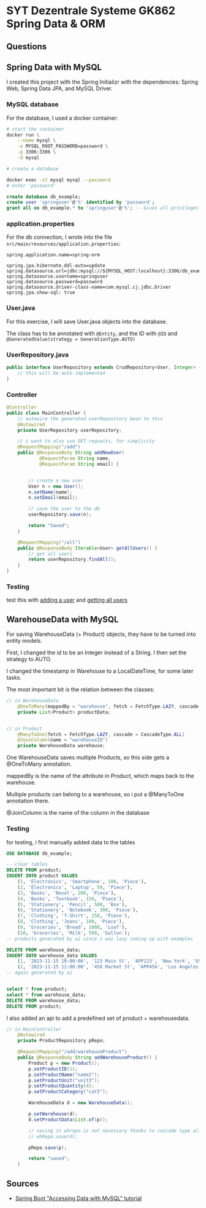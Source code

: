 # SYT Dezentrale Systeme GK862 Spring Data & ORM

## Questions

## Spring Data with MySQL

I created this project with the Spring Initializr with the dependencies: 
Spring Web, Spring Data JPA, and MySQL Driver.

### MySQL database

For the database, I used a docker container: 

```bash
# start the container
docker run \
    --name mysql \
    -e MYSQL_ROOT_PASSWORD=password \
    -p 3306:3306 \
    -d mysql

# create a database

docker exec -it mysql mysql --password
# enter 'password'

```

```sql
create database db_example;
create user 'springuser'@'%' identified by 'password';
grant all on db_example.* to 'springuser'@'%'; -- Gives all privileges to the new user on the newly created database
```

### application.properties

For the db connection, I wrote into the file `src/main/resources/application.properties`:

```
spring.application.name=spring-orm

spring.jpa.hibernate.ddl-auto=update
spring.datasource.url=jdbc:mysql://${MYSQL_HOST:localhost}:3306/db_example
spring.datasource.username=springuser
spring.datasource.password=password
spring.datasource.driver-class-name=com.mysql.cj.jdbc.Driver
spring.jpa.show-sql: true
```

### User.java

For this exercise, I will save User.java objects into the database.

The class has to be annotated with `@Entity`, and the ID with 
`@ID` and `@GeneratedValue(strategy = GenerationType.AUTO)`

### UserRepository.java

```java
public interface UserRepository extends CrudRepository<User, Integer> {
    // this will be auto implemented
}
```

### Controller

```java
@Controller
public class MainController {
    // autowire the generated userRepository bean to this
    @Autowired
    private UserRepository userRepository;

    // i want to also use GET requests, for simplicity
    @RequestMapping("/add")
    public @ResponseBody String addNewUser(
            @RequestParam String name,
            @RequestParam String email) {


        // create a new user
        User n = new User();
        n.setName(name);
        n.setEmail(email);

        // save the user to the db
        userRepository.save(n);

        return "Saved";
    }

    @RequestMapping("/all")
    public @ResponseBody Iterable<User> getAllUsers() {
        // get all users
        return userRepository.findAll();
    }
}
```

### Testing

test this with [adding a user](http://localhost:8080/add?name=Simon&email=sgao)
and [getting all users](http://localhost:8080/all)

## WarehouseData with MySQL

For saving WarehouseData (+ Product) objects, they have to be turned into entity models.

First, I changed the id to be an Integer instead of a String. I then set the strategy to AUTO.

I changed the timestamp in Warehouse to a LocalDateTime, for some later tasks.

The most important bit is the relation between the classes:

```java
// in WarehouseData
    @OneToMany(mappedBy = "warehouse", fetch = FetchType.LAZY, cascade = CascadeType.MERGE)
	private List<Product> productData;


// in Product
    @ManyToOne(fetch = FetchType.LAZY, cascade = CascadeType.ALL)
    @JoinColumn(name = "warehouseID")
    private WarehouseData warehouse;
```

One WarehouseData saves multiple Products, so this side gets a @OneToMany annotation.

mappedBy is the name of the attribute in Product, which maps back to the warehouse.

Multiple products can belong to a warehouse, so i put a @ManyToOne annotation there.

@JoinColumn is the name of the column in the database

### Testing

for testing, i first manually added data to the tables

```sql
USE DATABASE db_example;

-- clear tables
DELETE FROM product;
INSERT INTO product VALUES
    (1, 'Electronics', 'Smartphone', 100, 'Piece'),
    (2, 'Electronics', 'Laptop', 50, 'Piece'),
    (3, 'Books', 'Novel', 200, 'Piece'),
    (4, 'Books', 'Textbook', 150, 'Piece'),
    (5, 'Stationery', 'Pencil', 500, 'Box'),
    (6, 'Stationery', 'Notebook', 300, 'Piece'),
    (7, 'Clothing', 'T-Shirt', 250, 'Piece'),
    (8, 'Clothing', 'Jeans', 100, 'Piece'),
    (9, 'Groceries', 'Bread', 1000, 'Loaf'),
    (10, 'Groceries', 'Milk', 500, 'Gallon');
-- products generated by ai since i was lazy coming up with examples

DELETE FROM warehouse_data;
INSERT INTO warehouse_data VALUES
    (1, '2023-11-15 10:00:00', '123 Main St', 'APP123', 'New York', 'USA', 'Warehouse A', '10001'),
    (2, '2023-11-15 11:00:00', '456 Market St', 'APP456', 'Los Angeles', 'USA', 'Warehouse B', '90001');
-- again generated by ai


select * from product;
select * from warehouse_data;
DELETE FROM warehouse_data;
DELETE FROM product;
```

I also added an api to add a predefined set of product + warehousedata.

```java
// in MainController
    @Autowired
    private ProductRepository pRepo;

    @RequestMapping("/add/warehouseProduct")
    public @ResponseBody String addWarehouseProduct() {
        Product p = new Product();
        p.setProductID(1);
        p.setProductName("name2");
        p.setProductUnit("unit3");
        p.setProductQuantity(4);
        p.setProductCategory("cat5");

        WarehouseData d = new WarehouseData();

        p.setWarehouse(d);
        d.setProductData(List.of(p));

        // saving in whrepo is not necessary thanks to cascade type all in Product
        // whRepo.save(d);

        pRepo.save(p);

        return "saved";
    }
```

## Sources

- [Spring Boot "Accessing Data with MySQL" tutorial](https://spring.io/guides/gs/accessing-data-mysql)

